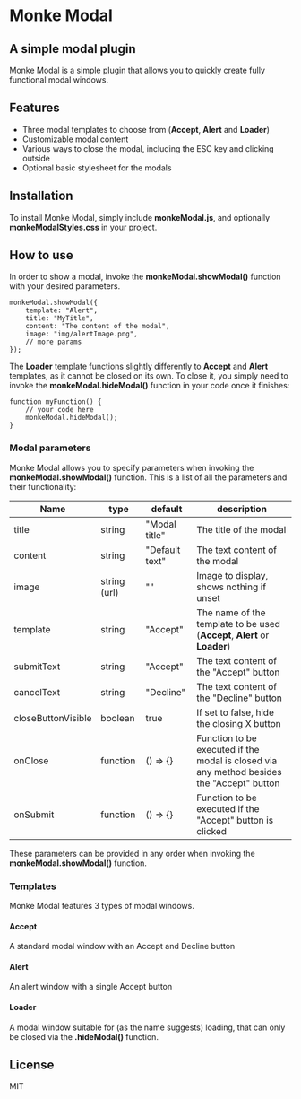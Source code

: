 # Monke Modal

## A simple modal plugin

Monke Modal is a simple plugin that allows you to quickly create fully functional modal windows.

## Features

- Three modal templates to choose from (**Accept**, **Alert** and **Loader**)
- Customizable modal content
- Various ways to close the modal, including the ESC key and clicking outside
- Optional basic stylesheet for the modals

## Installation

To install Monke Modal, simply include **monkeModal.js**, and optionally **monkeModalStyles.css** in your project.

## How to use

In order to show a modal, invoke the **monkeModal.showModal()** function with your desired parameters.

```
monkeModal.showModal({
    template: "Alert",
    title: "MyTitle",
    content: "The content of the modal",
    image: "img/alertImage.png",
    // more params
});
```

The **Loader** template functions slightly differently to **Accept** and **Alert** templates, as it cannot be closed on its own.
To close it, you simply need to invoke the **monkeModal.hideModal()** function in your code once it finishes:

```
function myFunction() {
    // your code here
    monkeModal.hideModal();
}
```

### Modal parameters

Monke Modal allows you to specify parameters when invoking the **monkeModal.showModal()** function.
This is a list of all the parameters and their functionality:

| Name               | type         | default        | description                                                                               |
| ------------------ | ------------ | -------------- | ----------------------------------------------------------------------------------------- |
| title              | string       | "Modal title"  | The title of the modal                                                                    |
| content            | string       | "Default text" | The text content of the modal                                                             |
| image              | string (url) | ""             | Image to display, shows nothing if unset                                                  |
| template           | string       | "Accept"       | The name of the template to be used (**Accept**, **Alert** or **Loader**)                 |
| submitText         | string       | "Accept"       | The text content of the "Accept" button                                                   |
| cancelText         | string       | "Decline"      | The text content of the "Decline" button                                                  |
| closeButtonVisible | boolean      | true           | If set to false, hide the closing X button                                                |
| onClose            | function     | () => {}       | Function to be executed if the modal is closed via any method besides the "Accept" button |
| onSubmit           | function     | () => {}       | Function to be executed if the "Accept" button is clicked                                 |

These parameters can be provided in any order when invoking the **monkeModal.showModal()** function.

### Templates

Monke Modal features 3 types of modal windows.

#### Accept

A standard modal window with an Accept and Decline button

#### Alert

An alert window with a single Accept button

#### Loader

A modal window suitable for (as the name suggests) loading, that can only be closed via the **.hideModal()** function.

## License

MIT
